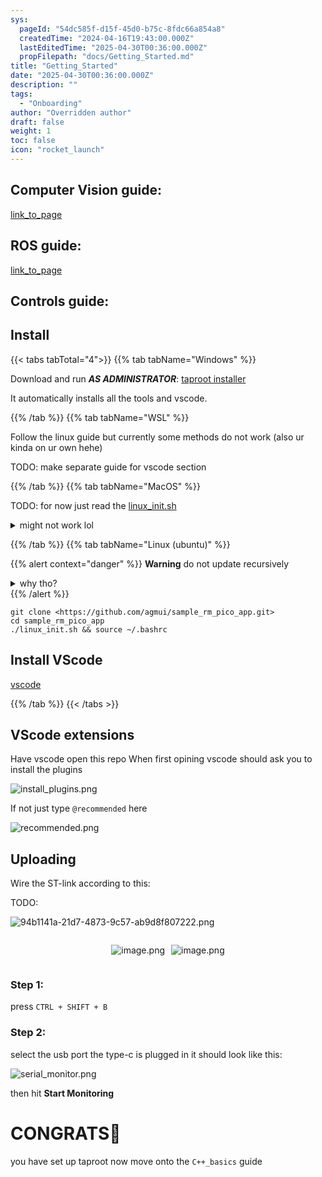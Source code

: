 ```yaml
---
sys:
  pageId: "54dc585f-d15f-45d0-b75c-8fdc66a854a8"
  createdTime: "2024-04-16T19:43:00.000Z"
  lastEditedTime: "2025-04-30T00:36:00.000Z"
  propFilepath: "docs/Getting_Started.md"
title: "Getting_Started"
date: "2025-04-30T00:36:00.000Z"
description: ""
tags:
  - "Onboarding"
author: "Overridden author"
draft: false
weight: 1
toc: false
icon: "rocket_launch"
---
```


## Computer Vision guide:

[link_to_page](86d45bc0-388b-4d26-8848-44f255f73d0e)

## ROS guide:

[link_to_page](3c76c1de-ec8f-46d6-8b0a-294005edc2d5)

## Controls guide:

## Install

{{< tabs tabTotal="4">}}
{{% tab tabName="Windows" %}}

Download and run _**AS ADMINISTRATOR**_: [taproot installer](https://github.com/Thornbots/TeachingFreshies/releases/tag/1.0)

It automatically installs all the tools and vscode.

{{% /tab %}}
{{% tab tabName="WSL" %}}

Follow the linux guide but currently some methods do not work (also ur kinda on ur own hehe)

TODO: make separate guide for vscode section

{{% /tab %}}
{{% tab tabName="MacOS" %}}

TODO: for now just read the [linux_init.sh](https://github.com/agmui/sample_rm_pico_app/blob/main/linux_init.sh)

<details>
<summary>might not work lol</summary>

`brew install libusb pkg-config`

Next install: [vscode](https://code.visualstudio.com/Download)

</details>

{{% /tab %}}
{{% tab tabName="Linux (ubuntu)" %}}

{{% alert context="danger" %}}
**Warning** do not update recursively
<details>
<summary>why tho?</summary>
There are some submodules that may go on for a while (like tinyusb) and I highly
recommend you don't need to get them.
If you want to see what submodules I update just look in `linux_init.sh`
</details>
{{% /alert %}}

```shell
git clone <https://github.com/agmui/sample_rm_pico_app.git>
cd sample_rm_pico_app
./linux_init.sh && source ~/.bashrc
```

## Install VScode

[vscode](https://code.visualstudio.com/Download)

{{% /tab %}}
{{< /tabs >}}

## VScode extensions

Have vscode open this repo
When first opining vscode should ask you to install the plugins

![install_plugins.png](https://prod-files-secure.s3.us-west-2.amazonaws.com/d518164a-d88e-44d1-a4ee-3adb3bd8bce0/89bd30f0-1825-4e77-867b-0a41ce370880/install_plugins.png?X-Amz-Algorithm=AWS4-HMAC-SHA256&X-Amz-Content-Sha256=UNSIGNED-PAYLOAD&X-Amz-Credential=ASIAZI2LB466RGQPJ6EI%2F20250727%2Fus-west-2%2Fs3%2Faws4_request&X-Amz-Date=20250727T090906Z&X-Amz-Expires=3600&X-Amz-Security-Token=IQoJb3JpZ2luX2VjEEQaCXVzLXdlc3QtMiJIMEYCIQC05ijukBbJxKHtCTIJb1b%2F31vCMsKL8zf6R18nsmHgjgIhAJgPfW3Zy%2FXrrS%2BmnT9xYt1yefmWF%2BL2EWxJ6wMePEWeKv8DCG0QABoMNjM3NDIzMTgzODA1Igx%2BLmf6r7eoKW9XNboq3AN7%2BVs94k3LY7Hqwm4KHHYxpqA4iVrE9UgprjXm7b6bQfeKr0WD5c7wJBwKX2Ctav91HEf9iTTmu04mzSuE5PK2IREaZNilE%2BIkK0ZgguFZF18lSDimL9MtRCjeSJipR5DgqkqLwMmS%2FxNoqyU6d%2BbaTI3%2BoKvp%2BYejFfstYW5fX4G%2FjhPeTBPkHwwWKePRZ39Tc06qdXZOOvjQXTe8Cc2kUnCU6DnnDIXKzqVBy%2Fg5XY8pYEBkCwkr3XJgl5%2BThUsndnk0QAUazRwMzBtdcro5pt4zNf6bz29u%2BH2rRcXWs%2Bb2ZmsrTaGqbHe8Rkj5nUQtNoWmSBQq9tn%2FiuSTBDXcKLUvQJGswYSCPvEbsl%2B9W09uZb%2FA0SuA9WqbzhiFjQlGsdiFTgpPSZpdyvGpp59UzpQB1jjp9CSZLtHJ0YfgyHBHC%2BQ4qFF3fgjgit%2FFdLtdJab2RSPkM60ZHe5dzVIELWTCmrK0B0EFX88RceedAYPOiVNjk3LYILG9IaNnyoYdLdWDbP6uNa%2BEo1EugzNoH0m6%2F1HB9SK02WM%2B2ghGOhv7PAa%2FlmBjHwkvYEvUiu5jb9ip3OVrIv7%2FXjqB%2BXB1JSOvEJAhcAWPjKfeNs5%2Fm6An%2Bhchr6lhoWk3LTD5upbEBjqkAc3hsZistxDZv4QmaF1MAHLzfFlgCt2dAPIT5RuE%2Bup362qghDvRsdaPadKGGzslMYRMWsqoWlmYsHnOkK2fbYBZGWCyXKpumylf%2FqsnqEbnZKLBhUiPLDk3lT3fxACak8ijGpXFVJmk%2BJoLvo%2BKW6lJvt2cpKHWpneb1j7DGcF4ZHhUDe8VhLRkG5XzMa%2FAdbW8ig8aq5LOtOtG8Np3WED1Pxle&X-Amz-Signature=7d780051e130360b9ab19525b20140ec2a29c26c15730664122d531eb28c5e1b&X-Amz-SignedHeaders=host&x-amz-checksum-mode=ENABLED&x-id=GetObject)

If not just type `@recommended` here  

![recommended.png](https://prod-files-secure.s3.us-west-2.amazonaws.com/d518164a-d88e-44d1-a4ee-3adb3bd8bce0/61e661e9-5d85-4dfc-be0d-8d2097a5e793/recommended.png?X-Amz-Algorithm=AWS4-HMAC-SHA256&X-Amz-Content-Sha256=UNSIGNED-PAYLOAD&X-Amz-Credential=ASIAZI2LB466RGQPJ6EI%2F20250727%2Fus-west-2%2Fs3%2Faws4_request&X-Amz-Date=20250727T090906Z&X-Amz-Expires=3600&X-Amz-Security-Token=IQoJb3JpZ2luX2VjEEQaCXVzLXdlc3QtMiJIMEYCIQC05ijukBbJxKHtCTIJb1b%2F31vCMsKL8zf6R18nsmHgjgIhAJgPfW3Zy%2FXrrS%2BmnT9xYt1yefmWF%2BL2EWxJ6wMePEWeKv8DCG0QABoMNjM3NDIzMTgzODA1Igx%2BLmf6r7eoKW9XNboq3AN7%2BVs94k3LY7Hqwm4KHHYxpqA4iVrE9UgprjXm7b6bQfeKr0WD5c7wJBwKX2Ctav91HEf9iTTmu04mzSuE5PK2IREaZNilE%2BIkK0ZgguFZF18lSDimL9MtRCjeSJipR5DgqkqLwMmS%2FxNoqyU6d%2BbaTI3%2BoKvp%2BYejFfstYW5fX4G%2FjhPeTBPkHwwWKePRZ39Tc06qdXZOOvjQXTe8Cc2kUnCU6DnnDIXKzqVBy%2Fg5XY8pYEBkCwkr3XJgl5%2BThUsndnk0QAUazRwMzBtdcro5pt4zNf6bz29u%2BH2rRcXWs%2Bb2ZmsrTaGqbHe8Rkj5nUQtNoWmSBQq9tn%2FiuSTBDXcKLUvQJGswYSCPvEbsl%2B9W09uZb%2FA0SuA9WqbzhiFjQlGsdiFTgpPSZpdyvGpp59UzpQB1jjp9CSZLtHJ0YfgyHBHC%2BQ4qFF3fgjgit%2FFdLtdJab2RSPkM60ZHe5dzVIELWTCmrK0B0EFX88RceedAYPOiVNjk3LYILG9IaNnyoYdLdWDbP6uNa%2BEo1EugzNoH0m6%2F1HB9SK02WM%2B2ghGOhv7PAa%2FlmBjHwkvYEvUiu5jb9ip3OVrIv7%2FXjqB%2BXB1JSOvEJAhcAWPjKfeNs5%2Fm6An%2Bhchr6lhoWk3LTD5upbEBjqkAc3hsZistxDZv4QmaF1MAHLzfFlgCt2dAPIT5RuE%2Bup362qghDvRsdaPadKGGzslMYRMWsqoWlmYsHnOkK2fbYBZGWCyXKpumylf%2FqsnqEbnZKLBhUiPLDk3lT3fxACak8ijGpXFVJmk%2BJoLvo%2BKW6lJvt2cpKHWpneb1j7DGcF4ZHhUDe8VhLRkG5XzMa%2FAdbW8ig8aq5LOtOtG8Np3WED1Pxle&X-Amz-Signature=ebfa071f309cdf1e5724b0666e28cb9272565145f256fd56d7129aed207f970d&X-Amz-SignedHeaders=host&x-amz-checksum-mode=ENABLED&x-id=GetObject)

## Uploading

Wire the ST-link according to this:

TODO:

![94b1141a-21d7-4873-9c57-ab9d8f807222.png](https://prod-files-secure.s3.us-west-2.amazonaws.com/d518164a-d88e-44d1-a4ee-3adb3bd8bce0/e5fad17d-ab82-4300-9f4c-505ab4b1202c/94b1141a-21d7-4873-9c57-ab9d8f807222.png?X-Amz-Algorithm=AWS4-HMAC-SHA256&X-Amz-Content-Sha256=UNSIGNED-PAYLOAD&X-Amz-Credential=ASIAZI2LB466RGQPJ6EI%2F20250727%2Fus-west-2%2Fs3%2Faws4_request&X-Amz-Date=20250727T090906Z&X-Amz-Expires=3600&X-Amz-Security-Token=IQoJb3JpZ2luX2VjEEQaCXVzLXdlc3QtMiJIMEYCIQC05ijukBbJxKHtCTIJb1b%2F31vCMsKL8zf6R18nsmHgjgIhAJgPfW3Zy%2FXrrS%2BmnT9xYt1yefmWF%2BL2EWxJ6wMePEWeKv8DCG0QABoMNjM3NDIzMTgzODA1Igx%2BLmf6r7eoKW9XNboq3AN7%2BVs94k3LY7Hqwm4KHHYxpqA4iVrE9UgprjXm7b6bQfeKr0WD5c7wJBwKX2Ctav91HEf9iTTmu04mzSuE5PK2IREaZNilE%2BIkK0ZgguFZF18lSDimL9MtRCjeSJipR5DgqkqLwMmS%2FxNoqyU6d%2BbaTI3%2BoKvp%2BYejFfstYW5fX4G%2FjhPeTBPkHwwWKePRZ39Tc06qdXZOOvjQXTe8Cc2kUnCU6DnnDIXKzqVBy%2Fg5XY8pYEBkCwkr3XJgl5%2BThUsndnk0QAUazRwMzBtdcro5pt4zNf6bz29u%2BH2rRcXWs%2Bb2ZmsrTaGqbHe8Rkj5nUQtNoWmSBQq9tn%2FiuSTBDXcKLUvQJGswYSCPvEbsl%2B9W09uZb%2FA0SuA9WqbzhiFjQlGsdiFTgpPSZpdyvGpp59UzpQB1jjp9CSZLtHJ0YfgyHBHC%2BQ4qFF3fgjgit%2FFdLtdJab2RSPkM60ZHe5dzVIELWTCmrK0B0EFX88RceedAYPOiVNjk3LYILG9IaNnyoYdLdWDbP6uNa%2BEo1EugzNoH0m6%2F1HB9SK02WM%2B2ghGOhv7PAa%2FlmBjHwkvYEvUiu5jb9ip3OVrIv7%2FXjqB%2BXB1JSOvEJAhcAWPjKfeNs5%2Fm6An%2Bhchr6lhoWk3LTD5upbEBjqkAc3hsZistxDZv4QmaF1MAHLzfFlgCt2dAPIT5RuE%2Bup362qghDvRsdaPadKGGzslMYRMWsqoWlmYsHnOkK2fbYBZGWCyXKpumylf%2FqsnqEbnZKLBhUiPLDk3lT3fxACak8ijGpXFVJmk%2BJoLvo%2BKW6lJvt2cpKHWpneb1j7DGcF4ZHhUDe8VhLRkG5XzMa%2FAdbW8ig8aq5LOtOtG8Np3WED1Pxle&X-Amz-Signature=675b317b1450d4cf97ee5a10b2da9f05a6c380ce0e5ff1de78446399145a2cf5&X-Amz-SignedHeaders=host&x-amz-checksum-mode=ENABLED&x-id=GetObject)

<div style="display: flex;flex-direction: row; column-gap:10px; max-width: 630px;justify-content: center;">
<div>

![image.png](https://prod-files-secure.s3.us-west-2.amazonaws.com/d518164a-d88e-44d1-a4ee-3adb3bd8bce0/210ecb78-1116-4d7b-b9b7-2292f66fa2c2/image.png?X-Amz-Algorithm=AWS4-HMAC-SHA256&X-Amz-Content-Sha256=UNSIGNED-PAYLOAD&X-Amz-Credential=ASIAZI2LB4667GPGN5A3%2F20250727%2Fus-west-2%2Fs3%2Faws4_request&X-Amz-Date=20250727T090914Z&X-Amz-Expires=3600&X-Amz-Security-Token=IQoJb3JpZ2luX2VjEEQaCXVzLXdlc3QtMiJGMEQCIHIEC%2Bm1qh%2BGibJu1NDxZXTT0JrSBnAcRK3iKKOvQpY5AiBtqKpMO%2BjAdLsghOmjyFCwTtIz40GXrubFiKAveQsQFyr%2FAwhtEAAaDDYzNzQyMzE4MzgwNSIMU1F5TDBOnxYvTXL%2BKtwDG122Jg8X7DL3JX8xL8IWf48sDush5mNV0xNXXmihMpvJiokJWX%2FuX1ZBAbk34uGpLeWiOgh9fvbyluxPOuTepsK%2FAu0od94vQySP5dyauDP6KAsM44%2BmTXLDORg4TDHschqZR3Reph%2B1fSY5mhgMMN7s%2BC0GhMwp3uZFWXlHuN%2FSWuqKQxDWvYAB9nJ8dyb5Cj6xgc%2FAoPUKPZp4yCVse1hYfR%2F3p2b6kNi8dZU8DghbNzDb3A41QhRLnTYiVaHGrbIlZHybGmxzt3pqmSXemmVLug8wBQB9YUERl7OGyugPBVPoMGHsVaqw0lJOxAGtakjoASNct%2FGhLVpm84Vk0rDibYV9NiGcjd%2FN4yWfVsvwxsQjoaJJSRbBTzQ47kpzbEQ1R4D2Q0dYCEoAuQ6GLk1QauqM4WkfJkcFIQl7VcjWMRmaIGAmOjwQWdGN%2FVsM0hkOt%2FNNyPQHXKiNLJEOexSbHS6mgxBzbeZg2LX%2FvDL81sxQFYU5%2BDvuy2etuC7BlRdXF9hkpbDBxq0JnSLzbX5TK7CH5%2ByftCayWoyM2dwTKLtecv5dxVUjtH%2FC3wPH7mi2e1knHKRmpO6LPBNx7xnO5qji05uKhUcGlRUiS7ti8Dh5kSyIZJbO6q8wx7uWxAY6pgFxEWHmj6du%2BT7MLVCLog5ynqrgUB4nb1Tha9FQdnM4skKnCiN2n3w0NJCsPFyJslvLts447YO33FgAaNpvY0afMtSnD99nBXRb1Wc0Y2pdFv0jc2E1p9MGS2G5FHx2xufXg029d0t0SItWb1dbg%2BWJZNOqiB47Y8heg6rhe0C20bjMO3bi2GzlsOrEaGGEX1FN%2FOwx%2B9sruR%2FQJjNrUqMjDUqXuhT0&X-Amz-Signature=85ba03fdd4962f128550ddf4a6abd2c560cd49cb39350073e995b11101617c47&X-Amz-SignedHeaders=host&x-amz-checksum-mode=ENABLED&x-id=GetObject)

</div>
<div>

![image.png](https://prod-files-secure.s3.us-west-2.amazonaws.com/d518164a-d88e-44d1-a4ee-3adb3bd8bce0/33a0fd0f-8ca6-4a86-8e09-26e95ded1fff/image.png?X-Amz-Algorithm=AWS4-HMAC-SHA256&X-Amz-Content-Sha256=UNSIGNED-PAYLOAD&X-Amz-Credential=ASIAZI2LB466YIDAXDIQ%2F20250727%2Fus-west-2%2Fs3%2Faws4_request&X-Amz-Date=20250727T090914Z&X-Amz-Expires=3600&X-Amz-Security-Token=IQoJb3JpZ2luX2VjEEQaCXVzLXdlc3QtMiJHMEUCIQCU33ezmlaseomJAy%2BpJhobaP4hFEwfcIG8YZSXpptFIwIgcQwEojJZGwUQQzHt41MiyNMhbIUGTGwtzULSGlYOFNIq%2FwMIbRAAGgw2Mzc0MjMxODM4MDUiDNOhI3bWJHW7cGCeEyrcA0Iy1n6YaZNoLwGUXmFml5xTCpPqjLksnzd5K%2BmhybRjdCtOAQIpaP9Z%2FWpJVbb7%2FSBaa27pFZEUSNASfQru2RO6%2BKmnGBDxeRVfWNm7Cv8R8rZyrTyFXXcjgazNYV6ksgiIItVrhwGYYor8dc9DjSurZO%2FTSVC1KJj%2FWp0MLCSy0qbhdzczs4IKPzpGVbYCDmJDnvu44vDIkWy7607sY4krqT8Vc1raEYlmiKpJ897Vm4t0cM2i3XeBC2En8inhztcZ2GRQUfv8QHapw%2B50LH6qwNQQ97SiBU8pcMHXXu4TUYXmeWaPyVKJW%2FePNj2jYPW3zKWoPMJkDviIXbVMkfhgEsnR4Lzd7eq7ONUBcdLxQhdTry1sHXq3KprGqb1Hsome5u9sQA6Kj3BKMFQ7IF6vJqKf%2BouIRwfyhtLIXN1mtDTpIKxIj1lnX1AU8nyfwgm%2FbJO%2F5ZhfzDUbMVOaArF7cSSib%2FZ%2F4mN8O606W0KsBu4QIq1CLD9UGiQZdraCSUaTm6Ih7SpTvru1U4JffFGZkRZFk7rJ8Shoi6mK9xINeOAOE9pazq5W6q97ocewMJvxwAHnO5CjPg%2FTvWLwiD1jJrnkpKQACwLDRHJiLzvEo5YIhAi89DEMFOSkMIa7lsQGOqUBdQbYEAIfalDSJxtYZN66uTYzKdnf0UcQitvh%2FkH%2B4NAZTjeWzrttJOltMyng2xnmtd1dIsxVM3o8cVpjlCvWMLdx%2FsvQwZqsECJ0ZUVx%2B1Mye%2F6OSOxPCzinblxGnee%2F4v%2BeZLeWYniwzxwiWES%2FQ3Dp%2BR2F%2FfHKmFIqf09FACz9CvIj7znudHDixtH7hci0LvdSpfqGUPODQRF7VCZKerB4Cuie&X-Amz-Signature=eb94bd036f1309a238c3c7b14654889ae2d41beeef77ebf619b9e6c8468dfb6b&X-Amz-SignedHeaders=host&x-amz-checksum-mode=ENABLED&x-id=GetObject)

</div>
</div>

### Step 1:

press `CTRL + SHIFT + B`

### Step 2:

select the usb port the type-c is plugged in it should look like this:

![serial_monitor.png](https://prod-files-secure.s3.us-west-2.amazonaws.com/d518164a-d88e-44d1-a4ee-3adb3bd8bce0/f03f4774-05d4-4393-b6a0-d5efb6d315ab/serial_monitor.png?X-Amz-Algorithm=AWS4-HMAC-SHA256&X-Amz-Content-Sha256=UNSIGNED-PAYLOAD&X-Amz-Credential=ASIAZI2LB466RGQPJ6EI%2F20250727%2Fus-west-2%2Fs3%2Faws4_request&X-Amz-Date=20250727T090906Z&X-Amz-Expires=3600&X-Amz-Security-Token=IQoJb3JpZ2luX2VjEEQaCXVzLXdlc3QtMiJIMEYCIQC05ijukBbJxKHtCTIJb1b%2F31vCMsKL8zf6R18nsmHgjgIhAJgPfW3Zy%2FXrrS%2BmnT9xYt1yefmWF%2BL2EWxJ6wMePEWeKv8DCG0QABoMNjM3NDIzMTgzODA1Igx%2BLmf6r7eoKW9XNboq3AN7%2BVs94k3LY7Hqwm4KHHYxpqA4iVrE9UgprjXm7b6bQfeKr0WD5c7wJBwKX2Ctav91HEf9iTTmu04mzSuE5PK2IREaZNilE%2BIkK0ZgguFZF18lSDimL9MtRCjeSJipR5DgqkqLwMmS%2FxNoqyU6d%2BbaTI3%2BoKvp%2BYejFfstYW5fX4G%2FjhPeTBPkHwwWKePRZ39Tc06qdXZOOvjQXTe8Cc2kUnCU6DnnDIXKzqVBy%2Fg5XY8pYEBkCwkr3XJgl5%2BThUsndnk0QAUazRwMzBtdcro5pt4zNf6bz29u%2BH2rRcXWs%2Bb2ZmsrTaGqbHe8Rkj5nUQtNoWmSBQq9tn%2FiuSTBDXcKLUvQJGswYSCPvEbsl%2B9W09uZb%2FA0SuA9WqbzhiFjQlGsdiFTgpPSZpdyvGpp59UzpQB1jjp9CSZLtHJ0YfgyHBHC%2BQ4qFF3fgjgit%2FFdLtdJab2RSPkM60ZHe5dzVIELWTCmrK0B0EFX88RceedAYPOiVNjk3LYILG9IaNnyoYdLdWDbP6uNa%2BEo1EugzNoH0m6%2F1HB9SK02WM%2B2ghGOhv7PAa%2FlmBjHwkvYEvUiu5jb9ip3OVrIv7%2FXjqB%2BXB1JSOvEJAhcAWPjKfeNs5%2Fm6An%2Bhchr6lhoWk3LTD5upbEBjqkAc3hsZistxDZv4QmaF1MAHLzfFlgCt2dAPIT5RuE%2Bup362qghDvRsdaPadKGGzslMYRMWsqoWlmYsHnOkK2fbYBZGWCyXKpumylf%2FqsnqEbnZKLBhUiPLDk3lT3fxACak8ijGpXFVJmk%2BJoLvo%2BKW6lJvt2cpKHWpneb1j7DGcF4ZHhUDe8VhLRkG5XzMa%2FAdbW8ig8aq5LOtOtG8Np3WED1Pxle&X-Amz-Signature=bd2e58149ddda2334a2f9df30ff24fd779c2d7bab141667f7ebb907335888a49&X-Amz-SignedHeaders=host&x-amz-checksum-mode=ENABLED&x-id=GetObject)

then hit **Start Monitoring**

# CONGRATS🎉

you have set up taproot now move onto the `C++_basics` guide
